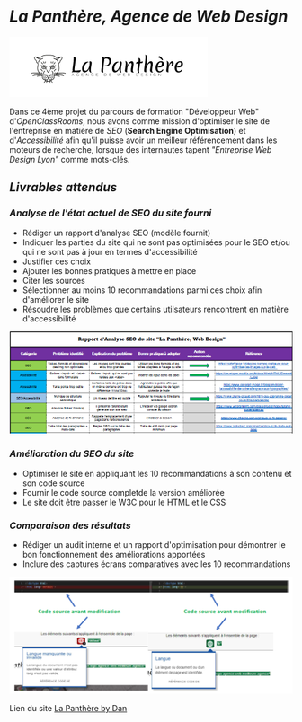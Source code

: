 # *La Panthère, Agence de Web Design*

![image e-la_panthere](/img/logo(2).PNG)

Dans ce 4ème projet du parcours de formation "Développeur Web" d'*OpenClassRooms*, nous avons comme mission d'optimiser le site de l'entreprise en matière de *SEO* (__Search Engine Optimisation__) et d'*Accessibilité* afin qu'il puisse avoir un meilleur référencement dans les moteurs de recherche, lorsque des internautes tapent _"Entreprise Web Design Lyon"_ comme mots-clés.

## *Livrables attendus*

### *Analyse de l'état actuel de SEO du site fourni*

* Rédiger un rapport d'analyse SEO (modèle fournit)
* Indiquer les parties du site qui ne sont pas optimisées pour le SEO et/ou qui ne sont pas à jour en termes d'accessibilité
* Justifier ces choix
* Ajouter les bonnes pratiques à mettre en place
* Citer les sources
* Sélectionner au moins 10 recommandations parmi ces choix afin d'améliorer le site
* Résoudre les problèmes que certains utilsateurs rencontrent en matière d'accessibilité

![image e-analyse](/img/exemple_analyse_SEO.PNG) 

### *Amélioration du SEO du site*

* Optimiser le site en appliquant les 10 recommandations à son contenu et son code source
* Fournir le code source completde la version améliorée
* Le site doit être passer le W3C pour le HTML et le CSS

### *Comparaison des résultats*

* Rédiger un audit interne et un rapport d'optimisation pour démontrer le bon fonctionnement des améliorations apportées
* Inclure des captures écrans comparatives avec les 10 recommandations

![image e-comparaison](/img/exemple_comparaison.PNG) 

Lien du site [La Panthère by Dan](https://dandev33300.github.io/La-Panthere_by_Dan/)
